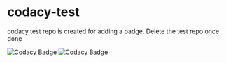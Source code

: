 # codacy-test
codacy test repo is created for adding a badge. Delete the test repo once done

[![Codacy Badge](https://api.codacy.com/project/badge/Grade/40b810b5b0fa4b32819be21bb46dbc15)](https://app.codacy.com/gh/Seagate/codacy-test?utm_source=github.com&utm_medium=referral&utm_content=Seagate/codacy-test&utm_campaign=Badge_Grade)
[![Codacy Badge](https://app.codacy.com/project/badge/Grade/2827d5dfedb14d8c957100e359ed5fa0)](https://www.codacy.com?utm_source=github.com&amp;utm_medium=referral&amp;utm_content=Seagate/codacy-test&amp;utm_campaign=Badge_Grade)
